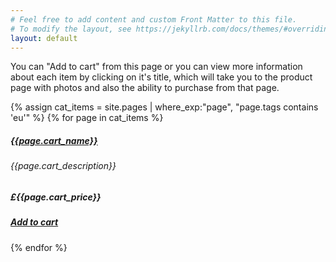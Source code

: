 ```yaml
---
# Feel free to add content and custom Front Matter to this file.
# To modify the layout, see https://jekyllrb.com/docs/themes/#overriding-theme-defaults
layout: default
---
```


You can "Add to cart" from this page or you can view more information about each item by clicking on it's title, which will take you to the product page with photos and also the ability to purchase from that page.

{% assign cat_items = site.pages |  where_exp:"page", "page.tags contains 'eu'" %}
{% for page in cat_items %}

##### [{{page.cart_name}}]({{page.url}}) 

###### {{page.cart_description}} 

##### £{{page.cart_price}} 

##### [Add to cart](/cart#{{page.cart_itemid}}) 

{% endfor %}